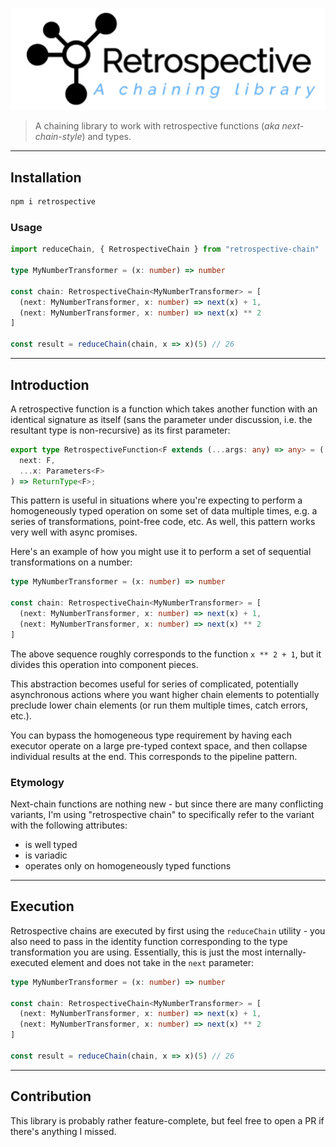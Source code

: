 ![retrospective](./logo/retrospective.png)

> A chaining library to work with retrospective functions (_aka next-chain-style_) and types.

---

## Installation

```sh
npm i retrospective
```

### Usage

```ts
import reduceChain, { RetrospectiveChain } from "retrospective-chain"

type MyNumberTransformer = (x: number) => number

const chain: RetrospectiveChain<MyNumberTransformer> = [
  (next: MyNumberTransformer, x: number) => next(x) + 1,
  (next: MyNumberTransformer, x: number) => next(x) ** 2
]

const result = reduceChain(chain, x => x)(5) // 26
```

---

## Introduction

A retrospective function is a function which takes another function with an identical signature as itself (sans the parameter under discussion, i.e. the resultant type is non-recursive) as its first parameter:

```ts
export type RetrospectiveFunction<F extends (...args: any) => any> = (
  next: F,
  ...x: Parameters<F>
) => ReturnType<F>;
```

This pattern is useful in situations where you're expecting to perform a homogeneously typed operation on some set of data multiple times, e.g. a series of transformations, point-free code, etc. As well, this pattern works very well with async promises.

Here's an example of how you might use it to perform a set of sequential transformations on a number:

```ts
type MyNumberTransformer = (x: number) => number

const chain: RetrospectiveChain<MyNumberTransformer> = [
  (next: MyNumberTransformer, x: number) => next(x) + 1,
  (next: MyNumberTransformer, x: number) => next(x) ** 2
]
```

The above sequence roughly corresponds to the function `x ** 2 + 1`, but it divides this operation into component pieces.

This abstraction becomes useful for series of complicated, potentially asynchronous actions where you want higher chain elements to potentially preclude lower chain elements (or run them multiple times, catch errors, etc.).

You can bypass the homogeneous type requirement by having each executor operate on a large pre-typed context space, and then collapse individual results at the end. This corresponds to the pipeline pattern.

### Etymology

Next-chain functions are nothing new - but since there are many conflicting
variants, I'm using "retrospective chain" to specifically refer to the variant
with the following attributes:
* is well typed
* is variadic
* operates only on homogeneously typed functions

---

## Execution

Retrospective chains are executed by first using the `reduceChain` utility - you also need to pass in the identity function corresponding to the type transformation you are using. Essentially, this is just the most internally-executed element and does not take in the `next` parameter:

```ts
type MyNumberTransformer = (x: number) => number

const chain: RetrospectiveChain<MyNumberTransformer> = [
  (next: MyNumberTransformer, x: number) => next(x) + 1,
  (next: MyNumberTransformer, x: number) => next(x) ** 2
]

const result = reduceChain(chain, x => x)(5) // 26
```

---

## Contribution

This library is probably rather feature-complete, but feel free to open a PR if there's anything I missed.